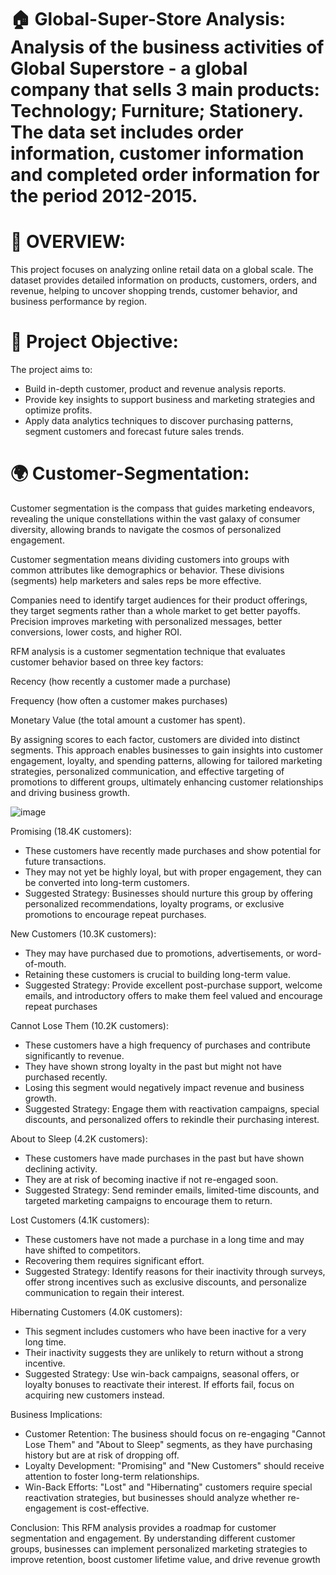# 🏠 Global-Super-Store Analysis: Analysis of the business activities of Global Superstore - a global company that sells 3 main products: Technology; Furniture; Stationery. The data set includes order information, customer information and completed order information for the period 2012-2015.
# 📌 OVERVIEW:
This project focuses on analyzing online retail data on a global scale. The dataset provides detailed information on products, customers, orders, and revenue, helping to uncover shopping trends, customer behavior, and business performance by region.
# 📌 Project Objective:
The project aims to:
- Build in-depth customer, product and revenue analysis reports.
- Provide key insights to support business and marketing strategies and optimize profits.
- Apply data analytics techniques to discover purchasing patterns, segment customers and forecast future sales trends.

# 🌍 Customer-Segmentation:
Customer segmentation is the compass that guides marketing endeavors, revealing the unique constellations within the vast galaxy of consumer diversity, allowing brands to navigate the cosmos of personalized engagement.

Customer segmentation means dividing customers into groups with common attributes like demographics or behavior. These divisions (segments) help marketers and sales reps be more effective.

Companies need to identify target audiences for their product offerings, they target segments rather than a whole market to get better payoffs. Precision improves marketing with personalized messages, better conversions, lower costs, and higher ROI.

RFM analysis is a customer segmentation technique that evaluates customer behavior based on three key factors:

Recency (how recently a customer made a purchase)

Frequency (how often a customer makes purchases)

Monetary Value (the total amount a customer has spent).

By assigning scores to each factor, customers are divided into distinct segments. This approach enables businesses to gain insights into customer engagement, loyalty, and spending patterns, allowing for tailored marketing strategies, personalized communication, and effective targeting of promotions to different groups, ultimately enhancing customer relationships and driving business growth.

![image](https://github.com/user-attachments/assets/84e81e68-d0e9-413b-aafd-3713dec9a15c)

Promising (18.4K customers):
- These customers have recently made purchases and show potential for future transactions.
- They may not yet be highly loyal, but with proper engagement, they can be converted into long-term customers.
- Suggested Strategy: Businesses should nurture this group by offering personalized recommendations, loyalty programs, or exclusive promotions to encourage repeat purchases.

New Customers (10.3K customers):
- They may have purchased due to promotions, advertisements, or word-of-mouth.
- Retaining these customers is crucial to building long-term value.
- Suggested Strategy: Provide excellent post-purchase support, welcome emails, and introductory offers to make them feel valued and encourage repeat purchases

Cannot Lose Them (10.2K customers):
- These customers have a high frequency of purchases and contribute significantly to revenue.
- They have shown strong loyalty in the past but might not have purchased recently.
- Losing this segment would negatively impact revenue and business growth.
- Suggested Strategy: Engage them with reactivation campaigns, special discounts, and personalized offers to rekindle their purchasing interest.

About to Sleep (4.2K customers):
- These customers have made purchases in the past but have shown declining activity.
- They are at risk of becoming inactive if not re-engaged soon.
- Suggested Strategy: Send reminder emails, limited-time discounts, and targeted marketing campaigns to encourage them to return.

Lost Customers (4.1K customers):
- These customers have not made a purchase in a long time and may have shifted to competitors.
- Recovering them requires significant effort.
- Suggested Strategy: Identify reasons for their inactivity through surveys, offer strong incentives such as exclusive discounts, and personalize communication to regain their interest.

Hibernating Customers (4.0K customers):
- This segment includes customers who have been inactive for a very long time.
- Their inactivity suggests they are unlikely to return without a strong incentive.
- Suggested Strategy: Use win-back campaigns, seasonal offers, or loyalty bonuses to reactivate their interest. If efforts fail, focus on acquiring new customers instead.

Business Implications:
- Customer Retention: The business should focus on re-engaging "Cannot Lose Them" and "About to Sleep" segments, as they have purchasing history but are at risk of dropping off.
- Loyalty Development: "Promising" and "New Customers" should receive attention to foster long-term relationships.
- Win-Back Efforts: "Lost" and "Hibernating" customers require special reactivation strategies, but businesses should analyze whether re-engagement is cost-effective.

Conclusion:
This RFM analysis provides a roadmap for customer segmentation and engagement. By understanding different customer groups, businesses can implement personalized marketing strategies to improve retention, boost customer lifetime value, and drive revenue growth 


